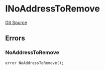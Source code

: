 # INoAddressToRemove
[Git Source](https://github.com/thrackle-io/tron/blob/898ac13e9c0d669d38da44f8bf60a26e9528ba9b/src/common/IErrors.sol)


## Errors
### NoAddressToRemove

```solidity
error NoAddressToRemove();
```

